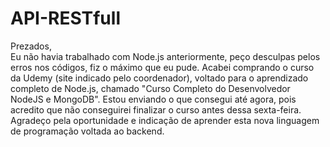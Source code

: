 # API-RESTfull
Prezados, <br>
Eu não havia trabalhado com Node.js anteriormente, peço desculpas pelos erros nos códigos, fiz o máximo que eu pude. Acabei comprando o curso da Udemy (site indicado pelo coordenador), voltado para o aprendizado completo de Node.js, chamado "Curso Completo do Desenvolvedor NodeJS e MongoDB". Estou enviando o que consegui até agora, pois acredito que não conseguirei finalizar o curso antes dessa sexta-feira.<br>
Agradeço pela oportunidade e indicação de aprender esta nova linguagem de programação voltada ao backend.

